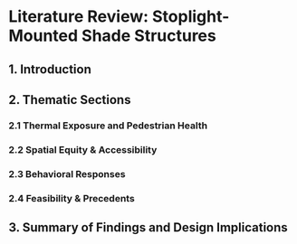 # Literature Review: Stoplight-Mounted Shade Structures

## 1. Introduction

## 2. Thematic Sections
### 2.1 Thermal Exposure and Pedestrian Health
### 2.2 Spatial Equity & Accessibility
### 2.3 Behavioral Responses
### 2.4 Feasibility & Precedents

## 3. Summary of Findings and Design Implications
